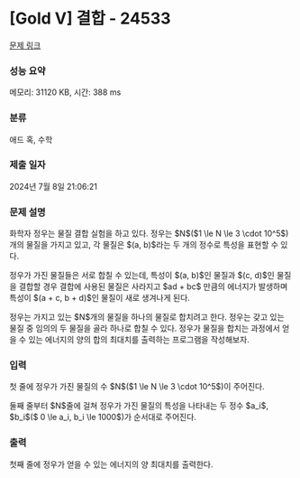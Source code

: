 # [Gold V] 결합 - 24533 

[문제 링크](https://www.acmicpc.net/problem/24533) 

### 성능 요약

메모리: 31120 KB, 시간: 388 ms

### 분류

애드 혹, 수학

### 제출 일자

2024년 7월 8일 21:06:21

### 문제 설명

<p>화학자 정우는 물질 결합 실험을 하고 있다. 정우는 $N$($1 \le N \le 3 \cdot 10^5$)개의 물질을 가지고 있고, 각 물질은 $(a, b)$라는 두 개의 정수로 특성을 표현할 수 있다.</p>

<p>정우가 가진 물질들은 서로 합칠 수 있는데, 특성이 $(a, b)$인 물질과 $(c, d)$인 물질을 결합할 경우 결합에 사용된 물질은 사라지고 $ad + bc$ 만큼의 에너지가 발생하며 특성이 $(a + c, b + d)$인 물질이 새로 생겨나게 된다.</p>

<p>정우는 가지고 있는 $N$개의 물질을 하나의 물질로 합치려고 한다. 정우는 갖고 있는 물질 중 임의의 두 물질을 골라 하나로 합칠 수 있다. 정우가 물질을 합치는 과정에서 얻을 수 있는 에너지의 양의 합의 최대치를 출력하는 프로그램을 작성해보자.</p>

### 입력 

 <p>첫 줄에 정우가 가진 물질의 수 $N$($1 \le N \le 3 \cdot 10^5$)이 주어진다.</p>

<p>둘째 줄부터 $N$줄에 걸쳐 정우가 가진 물질의 특성을 나타내는 두 정수 $a_i$, $b_i$($ 0 \le a_i, b_i \le 1000$)가 순서대로 주어진다.</p>

### 출력 

 <p>첫째 줄에 정우가 얻을 수 있는 에너지의 양 최대치를 출력한다.</p>

